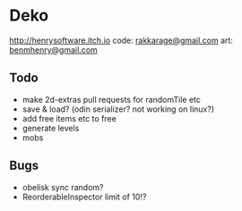 # Deko

<http://henrysoftware.itch.io>
code: rakkarage@gmail.com
art: benmhenry@gmail.com

## Todo

- make 2d-extras pull requests for randomTile etc
- save & load? (odin serializer? not working on linux?)
- add free items etc to free
- generate levels
- mobs

## Bugs

- obelisk sync random?
- ReorderableInspector limit of 10!?
